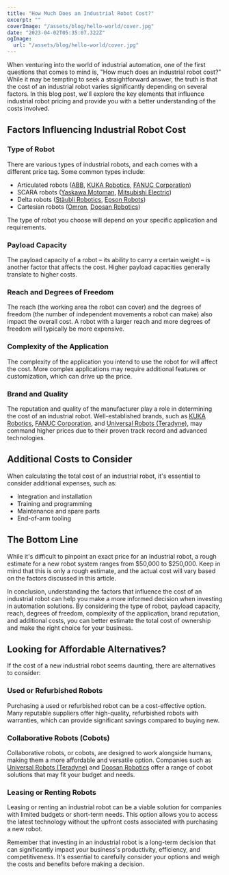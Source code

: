 ```yaml
---
title: "How Much Does an Industrial Robot Cost?"
excerpt: ""
coverImage: "/assets/blog/hello-world/cover.jpg"
date: "2023-04-02T05:35:07.322Z"
ogImage:
  url: "/assets/blog/hello-world/cover.jpg"
---
```


When venturing into the world of industrial automation, one of the first questions that comes to mind is, "How much does an industrial robot cost?" While it may be tempting to seek a straightforward answer, the truth is that the cost of an industrial robot varies significantly depending on several factors. In this blog post, we'll explore the key elements that influence industrial robot pricing and provide you with a better understanding of the costs involved.

## Factors Influencing Industrial Robot Cost

### Type of Robot

There are various types of industrial robots, and each comes with a different price tag. Some common types include:

- Articulated robots ([ABB](https://new.abb.com/products/robotics/industrial-robots), [KUKA Robotics](https://www.kuka.com/en-us/products/robot-systems/industrial-robots), [FANUC Corporation](https://www.fanucamerica.com/products/robots))
- SCARA robots ([Yaskawa Motoman](https://www.motoman.com/en-us/products/robots/selective-compliance-assembly-robot-arm), [Mitsubishi Electric](https://us.mitsubishielectric.com/fa/en/products/robotics/robots/scara-robots))
- Delta robots ([Stäubli Robotics](https://www.staubli.com/en-us/robotics/robotics-solutions/delta-robots/), [Epson Robots](https://robots.epson.com/delta-robots))
- Cartesian robots ([Omron](https://automation.omron.com/en/us/products/category/robots), [Doosan Robotics](https://www.doosanrobotics.com/en/robots))

The type of robot you choose will depend on your specific application and requirements.

### Payload Capacity

The payload capacity of a robot – its ability to carry a certain weight – is another factor that affects the cost. Higher payload capacities generally translate to higher costs.

### Reach and Degrees of Freedom

The reach (the working area the robot can cover) and the degrees of freedom (the number of independent movements a robot can make) also impact the overall cost. A robot with a larger reach and more degrees of freedom will typically be more expensive.

### Complexity of the Application

The complexity of the application you intend to use the robot for will affect the cost. More complex applications may require additional features or customization, which can drive up the price.

### Brand and Quality

The reputation and quality of the manufacturer play a role in determining the cost of an industrial robot. Well-established brands, such as [KUKA Robotics](https://www.kuka.com/en-us/products/robot-systems/industrial-robots), [FANUC Corporation](https://www.fanucamerica.com/products/robots), and [Universal Robots (Teradyne)](https://www.universal-robots.com/), may command higher prices due to their proven track record and advanced technologies.

## Additional Costs to Consider

When calculating the total cost of an industrial robot, it's essential to consider additional expenses, such as:

- Integration and installation
- Training and programming
- Maintenance and spare parts
- End-of-arm tooling

## The Bottom Line

While it's difficult to pinpoint an exact price for an industrial robot, a rough estimate for a new robot system ranges from $50,000 to $250,000. Keep in mind that this is only a rough estimate, and the actual cost will vary based on the factors discussed in this article.

In conclusion, understanding the factors that influence the cost of an industrial robot can help you make a more informed decision when investing in automation solutions. By considering the type of robot, payload capacity, reach, degrees of freedom, complexity of the application, brand reputation, and additional costs, you can better estimate the total cost of ownership and make the right choice for your business.

## Looking for Affordable Alternatives?

If the cost of a new industrial robot seems daunting, there are alternatives to consider:

### Used or Refurbished Robots

Purchasing a used or refurbished robot can be a cost-effective option. Many reputable suppliers offer high-quality, refurbished robots with warranties, which can provide significant savings compared to buying new.

### Collaborative Robots (Cobots)

Collaborative robots, or cobots, are designed to work alongside humans, making them a more affordable and versatile option. Companies such as [Universal Robots (Teradyne)](https://www.universal-robots.com/) and [Doosan Robotics](https://www.doosanrobotics.com/en/robots) offer a range of cobot solutions that may fit your budget and needs.

### Leasing or Renting Robots

Leasing or renting an industrial robot can be a viable solution for companies with limited budgets or short-term needs. This option allows you to access the latest technology without the upfront costs associated with purchasing a new robot.

Remember that investing in an industrial robot is a long-term decision that can significantly impact your business's productivity, efficiency, and competitiveness. It's essential to carefully consider your options and weigh the costs and benefits before making a decision.
